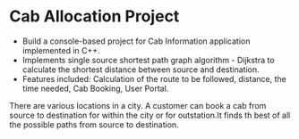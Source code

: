# Cab Allocation Project
* Build a console-based project for Cab Information application implemented in C++.
* Implements single source shortest path graph algorithm - Dijkstra to calculate the shortest distance between source
and destination.
* Features included: Calculation of the route to be followed, distance, the time needed, Cab Booking, User Portal.

There are various locations in a city. A customer can book a cab from source to destination for within the city or for outstation.It finds th best of all the possible paths from source to destination.

